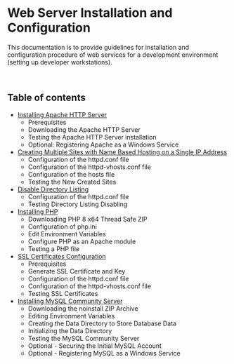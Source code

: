 # **Web Server Installation and Configuration**
This documentation is to provide guidelines for installation and configuration procedure of web services for a development environment (setting up developer workstations).

<br>

## Table of contents
* [Installing Apache HTTP Server](./ApacheHTTPServer)
    * Prerequisites
    * Downloading the Apache HTTP Server
    * Testing the Apache HTTP Server installation
    * Optional: Registering Apache as a Windows Service
* [Creating Multiple Sites with Name Based Hosting on a Single IP Address](./MultipleSites)
    * Configuration of the httpd.conf file
    * Configuration of the httpd-vhosts.conf file
    * Configuration of the hosts file
    * Testing the New Created Sites
* [Disable Directory Listing](./DirectoryListing)
    * Configuration of the httpd.conf file
    * Testing Directory Listing Disabling
* [Installing PHP](./PHP)
    * Downloading PHP 8 x64 Thread Safe ZIP
    * Configuration of php.ini
    * Edit Environment Variables
    * Configure PHP as an Apache module
    * Testing a PHP file
* [SSL Certificates Configuration](./SSL)
    * Prerequisites
    * Generate SSL Certificate and Key
    * Configuration of the httpd.conf file
    * Configuration of the httpd-vhosts.conf file
    * Testing SSL Certificates
* [Installing MySQL Community Server](./MySQL)
    * Downloading the noinstall ZIP Archive
    * Editing Environment Variables
    * Creating the Data Directory to Store Database Data
    * Initializing the Data Directory
    * Testing the MySQL Community Server
    * Optional - Securing the Initial MySQL Account
    * Optional - Registering MySQL as a Windows Service

